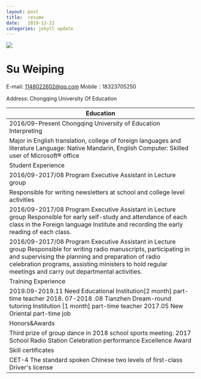 ```yaml
---
layout: post
title:  resume
date:   2019-12-21
categories: jekyll update
---
```


![](C:\Users\Doris\Desktop\照片\5a541a065ab69.jpg)

# **Su Weiping**

E-mail: 1148022602@qq.com    Mobile：18323705250   

Address: Chongqing University Of Education  

| Education                                                    |
| ------------------------------------------------------------ |
| 2016/09-Present         Chongqing University of Education              Interpreting |
| Major   in English translation, college of foreign languages and literature   Language:   Native Mandarin, English       Computer: Skilled user of Microsoft®   office |
| Student Experience                                           |
| 2016/09-2017/08           Program                 Executive Assistant in Lecture group |
| Responsible   for writing newsletters at school and college level activities |
| 2016/09-2017/08         Program               Executive Assistant in Lecture   group   Responsible   for early self-study and attendance of each class in the Foreign language   Institute and recording the early reading of each class. |
| 2016/09-2017/08        Program               Executive Assistant in Lecture   group   Responsible   for writing radio manuscripts, participating in and supervising the planning   and preparation of radio celebration programs, assisting ministers to hold   regular meetings and carry out departmental activities. |
| Training Experience                                          |
| 2019.09-2019.11    Need Educational   Institution[2 month]   part-time   teacher   2018. 07-2018 .08      Tianzhen Dream-round   tutoring Institution [1 month]     part-time teacher   2017.05             New Oriental                  part-time job |
| Honors&Awards                                                |
| Third prize   of group dance in 2018 school sports meeting.    2017 School   Radio Station Celebration performance Excellence Award |
| Skill certificates                                           |
| CET-4   The standard   spoken Chinese two levels of first-class   Driver's license |

